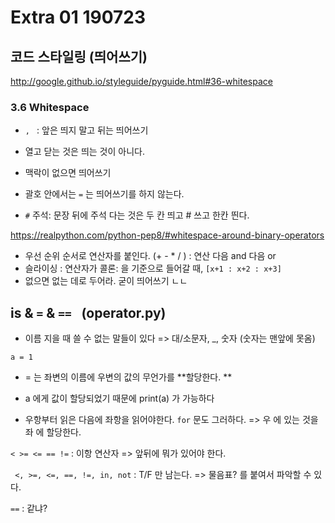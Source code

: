 # Extra 01 190723



## 코드 스타일링 (띄어쓰기)

http://google.github.io/styleguide/pyguide.html#36-whitespace

### 3.6 Whitespace

* `, ` : 앞은 띄지 말고 뒤는 띄어쓰기

* 열고 닫는 것은 띄는 것이 아니다. 
* 맥락이 없으면 띄어쓰기 
* 괄호 안에서는 `=` 는 띄어쓰기를 하지 않는다. 
* `#` 주석: 문장 뒤에 주석 다는 것은 두 칸 띄고 # 쓰고 한칸 띈다. 



https://realpython.com/python-pep8/#whitespace-around-binary-operators

* 우선 순위 순서로 연산자를 붙인다.  (+ - * / ) : 연산 다음 and 다음 or 
* 슬라이싱 :  연산자가 콜론: 을 기준으로 들어갈 때,  `[x+1 : x+2 : x+3]`
* 없으면 없는 데로 두어라. 굳이 띄어쓰기 ㄴㄴ 



## is &  `=` &  `== `  (operator.py)



* 이름 지을 때 쓸 수 없는 말들이 있다 => 대/소문자, _, 숫자 (숫자는 맨앞에 못옴) 

  

`a = 1`

* = 는 좌변의 이름에 우변의 값의 무언가를 **할당한다. **

* a 에게 값이 할당되었기 때문에 print(a) 가 가능하다 

* 우항부터 읽은 다음에 좌항을 읽어야한다. `for` 문도 그러하다.  => 우 에 있는 것을 좌 에 할당한다. 

  

`< >= <= == !=`  : 이항 연산자 => 앞뒤에 뭐가 있어야 한다. 

` <, >=, <=, ==, !=, in, not` :  T/F 만 남는다. => 물음표? 를 붙여서 파악할 수 있다. 

`==`  : 같냐?



















